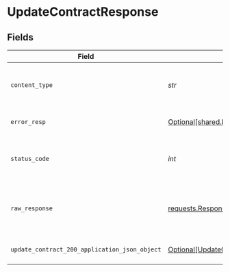 # UpdateContractResponse


## Fields

| Field                                                                                                     | Type                                                                                                      | Required                                                                                                  | Description                                                                                               |
| --------------------------------------------------------------------------------------------------------- | --------------------------------------------------------------------------------------------------------- | --------------------------------------------------------------------------------------------------------- | --------------------------------------------------------------------------------------------------------- |
| `content_type`                                                                                            | *str*                                                                                                     | :heavy_check_mark:                                                                                        | HTTP response content type for this operation                                                             |
| `error_resp`                                                                                              | [Optional[shared.ErrorResp]](../../models/shared/errorresp.md)                                            | :heavy_minus_sign:                                                                                        | Could not authenticate the user                                                                           |
| `status_code`                                                                                             | *int*                                                                                                     | :heavy_check_mark:                                                                                        | HTTP response status code for this operation                                                              |
| `raw_response`                                                                                            | [requests.Response](https://requests.readthedocs.io/en/latest/api/#requests.Response)                     | :heavy_minus_sign:                                                                                        | Raw HTTP response; suitable for custom response parsing                                                   |
| `update_contract_200_application_json_object`                                                             | [Optional[UpdateContract200ApplicationJSON]](../../models/operations/updatecontract200applicationjson.md) | :heavy_minus_sign:                                                                                        | Updated the contract successfully.                                                                        |